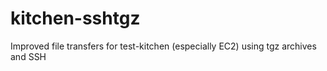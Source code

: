 # kitchen-sshtgz
Improved file transfers for test-kitchen (especially EC2) using tgz archives and SSH
